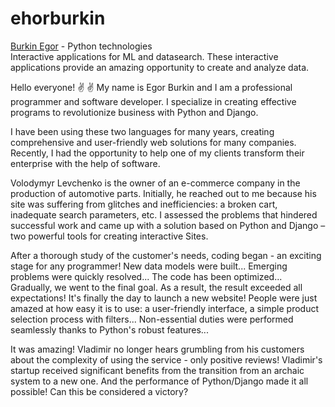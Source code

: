 # ehorburkin
<p><a href="https://burkin.org">Burkin Egor</a> - Python technologies<br />Interactive applications for ML and datasearch. These interactive applications provide an amazing opportunity to create and analyze data.</p>

Hello everyone! ✌ ✌  My name is Egor Burkin and I am a professional programmer and software developer. I  specialize in creating effective programs to revolutionize business with Python and  Django.

I have been using these two languages for many years, creating comprehensive and user-friendly web solutions for many companies. Recently, I had the opportunity to help one of my clients transform their enterprise with the help of software.

Volodymyr Levchenko is the owner of an e-commerce company in the production of automotive parts. Initially, he reached out to me because his site was suffering from glitches and inefficiencies: a broken cart, inadequate search parameters, etc. I assessed the problems that hindered successful work and came up with a solution based on Python and   Django – two powerful tools for creating interactive Sites.

After a thorough study of the customer's needs, coding began - an exciting stage for any programmer! New data models were built... Emerging problems were quickly resolved... The code has been optimized... Gradually, we went to the final goal. As a result, the result exceeded all expectations! It's finally the day to launch a new website! People were just amazed at how easy it is to use: a user-friendly interface, a simple product selection process with filters... Non-essential duties were performed seamlessly thanks to Python's robust features...

It was amazing! Vladimir no longer hears grumbling from his customers about the complexity of using the service - only positive reviews! Vladimir's startup received significant benefits from the transition from   an archaic system to a new one. And the  performance of Python/Django made it all possible! Can this be considered a victory?
